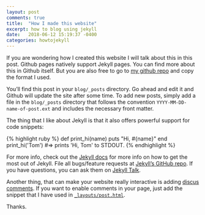 ```yaml
---
layout: post
comments: true
title:  "How I made this website"
excerpt: how to blog using jekyll
date:   2018-06-12 15:19:37 -0400
categories: howtojekyll
---
```


If you are wondering how I created this website I will talk about this in this post. Github pages natively support
Jekyll pages. You can find more about this in Github itself. But you are also free to go to [my github repo](https://github.com/manoja328/manoja328.github.io) and copy the format I used. 

You’ll find this post in your  `blog/_posts` directory. Go ahead and edit it and Github will update the site after some time.
To add new posts, simply add a file in the `blog/_posts` directory that follows the convention `YYYY-MM-DD-name-of-post.ext` and includes the necessary front matter.

The thing that I like about Jekyll is that it also offers powerful support for code snippets:

{% highlight ruby %}
def print_hi(name)
  puts "Hi, #{name}"
end
print_hi('Tom')
#=> prints 'Hi, Tom' to STDOUT.
{% endhighlight %}

For more info, check out the [Jekyll docs][jekyll-docs] for more info on how to get the most out of Jekyll. File all bugs/feature requests at [Jekyll’s GitHub repo][jekyll-gh]. If you have questions, you can ask them on [Jekyll Talk][jekyll-talk].

[jekyll-docs]: http://jekyllrb.com/docs/home
[jekyll-gh]:   https://github.com/jekyll/jekyll
[jekyll-talk]: https://talk.jekyllrb.com/

Another thing, that can make your website really interactive is adding [discus comments](https://disqus.com/). If you want
to enable comments in  your page, just add the snippet that I have used in [`_layouts/post.html`](https://github.com/manoja328/manoja328.github.io/blob/master/_layouts/post.html). 

Thanks.
